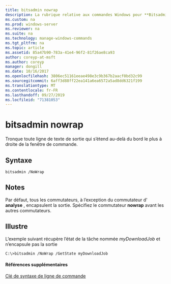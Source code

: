 ```yaml
---
title: bitsadmin nowrap
description: La rubrique relative aux commandes Windows pour **Bitsadmin nowrap** -tronque toute ligne de texte de sortie qui s’étend au-delà du bord le plus à droite de la fenêtre de commande.
ms.custom: na
ms.prod: windows-server
ms.reviewer: na
ms.suite: na
ms.technology: manage-windows-commands
ms.tgt_pltfrm: na
ms.topic: article
ms.assetid: 85a47b90-783a-41e4-96f2-81f26ae8ca93
author: coreyp-at-msft
ms.author: coreyp
manager: dongill
ms.date: 10/16/2017
ms.openlocfilehash: 3806ec51161eeae498e3c9b367b2aacf0bd32c99
ms.sourcegitcommit: 6aff3d88ff22ea141a6ea6572a5ad8dd6321f199
ms.translationtype: MT
ms.contentlocale: fr-FR
ms.lasthandoff: 09/27/2019
ms.locfileid: "71381053"
---
```

# <a name="bitsadmin-nowrap"></a>bitsadmin nowrap

Tronque toute ligne de texte de sortie qui s’étend au-delà du bord le plus à droite de la fenêtre de commande.

## <a name="syntax"></a>Syntaxe

```
bitsadmin /NoWrap
```

## <a name="remarks"></a>Notes

Par défaut, tous les commutateurs, à l’exception du commutateur d' **analyse** , encapsulent la sortie. Spécifiez le commutateur **nowrap** avant les autres commutateurs.

## <a name="BKMK_examples"></a>Illustre

L’exemple suivant récupère l’état de la tâche nommée *myDownloadJob* et n’encapsule pas la sortie
```
C:\>bitsadmin /NoWrap /GetState myDownloadJob
```

#### <a name="additional-references"></a>Références supplémentaires

[Clé de syntaxe de ligne de commande](command-line-syntax-key.md)